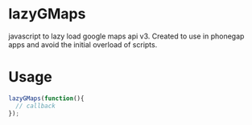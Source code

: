 lazyGMaps
==========

javascript to lazy load google maps api v3. Created to use in phonegap apps and avoid the initial overload of scripts.


Usage
=====

``` javascript
lazyGMaps(function(){
  // callback
});
```

